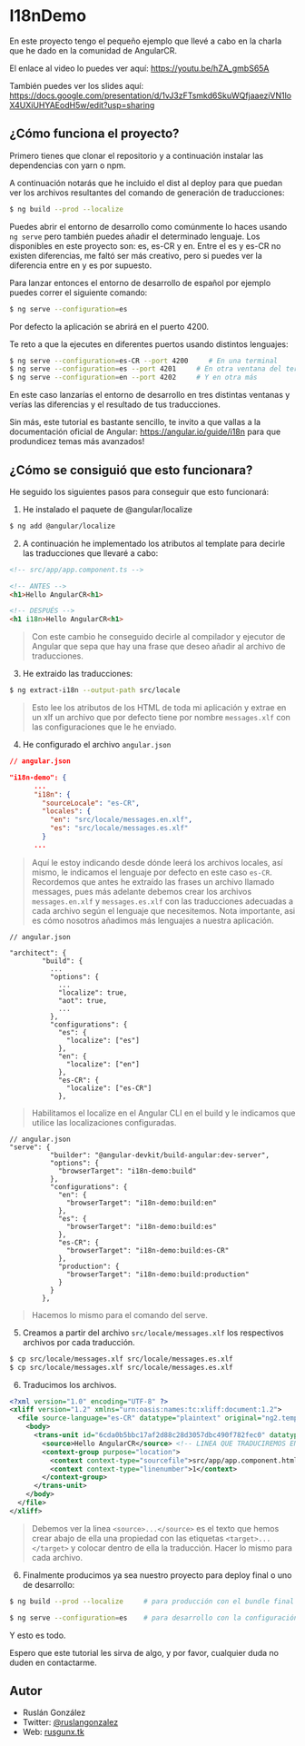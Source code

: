 # I18nDemo

En este proyecto tengo el pequeño ejemplo que llevé a cabo en la charla que he dado en la comunidad de AngularCR.

El enlace al video lo puedes ver aquí: https://youtu.be/hZA_gmbS65A

También puedes ver los slides aquí: https://docs.google.com/presentation/d/1vJ3zFTsmkd6SkuWQfjaaeziVN1loX4UXiUHYAEodH5w/edit?usp=sharing

## ¿Cómo funciona el proyecto?

Primero tienes que clonar el repositorio y a continuación instalar las dependencias con yarn o npm.

A continuación notarás que he incluido el dist al deploy para que puedan ver los archivos resultantes del comando de generación de traducciones:

```bash
$ ng build --prod --localize
```

Puedes abrir el entorno de desarrollo como comúnmente lo haces usando `ng serve` pero también puedes añadir el determinado lenguaje. Los disponibles en este proyecto son: es, es-CR y en. Entre el es y es-CR no existen diferencias, me faltó ser más creativo, pero si puedes ver la diferencia entre en y es por supuesto.

Para lanzar entonces el entorno de desarrollo de español por ejemplo puedes correr el siguiente comando:

```bash
$ ng serve --configuration=es
```

Por defecto la aplicación se abrirá en el puerto 4200.

Te reto a que la ejecutes en diferentes puertos usando distintos lenguajes:

```bash
$ ng serve --configuration=es-CR --port 4200     # En una terminal
$ ng serve --configuration=es --port 4201     # En otra ventana del terminal
$ ng serve --configuration=en --port 4202     # Y en otra más
```

En este caso lanzarías el entorno de desarrollo en tres distintas ventanas y verías las diferencias y el resultado de tus traducciones.

Sin más, este tutorial es bastante sencillo, te invito a que vallas a la documentación oficial de Angular: https://angular.io/guide/i18n para que produndicez temas más avanzados!

## ¿Cómo se consiguió que esto funcionara?

He seguido los siguientes pasos para conseguir que esto funcionará:

1. He instalado el paquete de @angular/localize

```bash
$ ng add @angular/localize
```

2. A continuación he implementado los atributos al template para decirle las traducciones que llevaré a cabo:

```html
<!-- src/app/app.component.ts -->

<!-- ANTES -->
<h1>Hello AngularCR<h1>

<!-- DESPUÉS -->
<h1 i18n>Hello AngularCR<h1>
```
> Con este cambio he conseguido decirle al compilador y ejecutor de Angular que sepa que hay una frase que deseo añadir al archivo de traducciones.

3. He extraido las traducciones:

```bash
$ ng extract-i18n --output-path src/locale
```
> Esto lee los atributos de los HTML de toda mi aplicación y extrae en un xlf un archivo que por defecto tiene por nombre `messages.xlf` con las configuraciones que le he enviado.

4. He configurado el archivo `angular.json`

```json
// angular.json

"i18n-demo": {
      ...
      "i18n": {
        "sourceLocale": "es-CR",
        "locales": {
          "en": "src/locale/messages.en.xlf",
          "es": "src/locale/messages.es.xlf"
        }
      ...
```
> Aquí le estoy indicando desde dónde leerá los archivos locales, así mismo, le indicamos el lenguaje por defecto en este caso `es-CR`. Recordemos que antes he extraído las frases un archivo llamado messages, pues más adelante debemos crear los archivos `messages.en.xlf` y `messages.es.xlf` con las traducciones adecuadas a cada archivo según el lenguaje que necesitemos. Nota importante, asi es cómo nosotros añadimos más lenguajes a nuestra aplicación.

```
// angular.json

"architect": {
        "build": {
          ...
          "options": {
            ...
            "localize": true,
            "aot": true,
            ...
          },
          "configurations": {
            "es": {
              "localize": ["es"]
            },
            "en": {
              "localize": ["en"]
            },
            "es-CR": {
              "localize": ["es-CR"]
            },
```
> Habilitamos el localize en el Angular CLI en el build y le indicamos que utilice las localizaciones configuradas.

```
// angular.json
"serve": {
          "builder": "@angular-devkit/build-angular:dev-server",
          "options": {
            "browserTarget": "i18n-demo:build"
          },
          "configurations": {
            "en": {
              "browserTarget": "i18n-demo:build:en"
            },
            "es": {
              "browserTarget": "i18n-demo:build:es"
            },
            "es-CR": {
              "browserTarget": "i18n-demo:build:es-CR"
            },
            "production": {
              "browserTarget": "i18n-demo:build:production"
            }
          }
        },
```
> Hacemos lo mismo para el comando del serve.

5. Creamos a partir del archivo `src/locale/messages.xlf` los respectivos archivos por cada traducción.

```bash
$ cp src/locale/messages.xlf src/locale/messages.es.xlf
$ cp src/locale/messages.xlf src/locale/messages.es.xlf
```

6. Traducimos los archivos.

```xml
<?xml version="1.0" encoding="UTF-8" ?>
<xliff version="1.2" xmlns="urn:oasis:names:tc:xliff:document:1.2">
  <file source-language="es-CR" datatype="plaintext" original="ng2.template">
    <body>
      <trans-unit id="6cda0b5bbc17af2d88c28d3057dbc490f782fec0" datatype="html">
        <source>Hello AngularCR</source> <!-- LINEA QUE TRADUCIREMOS EN ESTE EJEMPLO -->
        <context-group purpose="location">
          <context context-type="sourcefile">src/app/app.component.html</context>
          <context context-type="linenumber">1</context>
        </context-group>
      </trans-unit>
    </body>
  </file>
</xliff>
```

> Debemos ver la linea `<source>...</source>` es el texto que hemos crear abajo de ella una propiedad con las etiquetas `<target>...</target>` y colocar dentro de ella la traducción. Hacer lo mismo para cada archivo.

6. Finalmente producimos ya sea nuestro proyecto para deploy final o uno de desarrollo:

```bash
$ ng build --prod --localize     # para producción con el bundle final 

$ ng serve --configuration=es    # para desarrollo con la configuración por cada lenguaje, si no lo especificamos, cogerá el que está por defecto.
```

Y esto es todo. 

Espero que este tutorial les sirva de algo, y por favor, cualquier duda no duden en contactarme.


## Autor
- Ruslán González
- Twitter: [@ruslangonzalez](https://twitter.com/ruslangonzalez)
- Web: [rusgunx.tk](https://rusgunx.tk)

